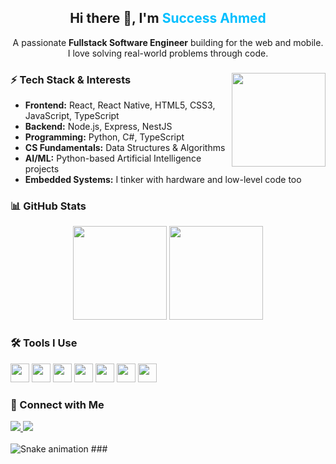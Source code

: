 <h2 align="center">Hi there 👋, I'm <span style="color:#00BFFF;">Success Ahmed</span></h2>

<p align="center">
  A passionate <strong>Fullstack Software Engineer</strong> building for the web and mobile.<br />
  I love solving real-world problems through code.
</p>

###

<img align="right" height="150" src="https://i.imgflip.com/65efzo.gif"  />

<h3>⚡ Tech Stack & Interests</h3>

<ul>
  <li><strong>Frontend:</strong> React, React Native, HTML5, CSS3, JavaScript, TypeScript</li>
  <li><strong>Backend:</strong> Node.js, Express, NestJS</li>
  <li><strong>Programming:</strong> Python, C#, TypeScript</li>
  <li><strong>CS Fundamentals:</strong> Data Structures & Algorithms</li>
  <li><strong>AI/ML:</strong> Python-based Artificial Intelligence projects</li>
  <li><strong>Embedded Systems:</strong> I tinker with hardware and low-level code too</li>
</ul>

###

<h3>📊 GitHub Stats</h3>

<div align="center">
  <img src="https://github-readme-stats.vercel.app/api?username=maurodesouza&show_icons=true&theme=dracula&hide_border=false" height="150" />
  <img src="https://github-readme-stats.vercel.app/api/top-langs/?username=maurodesouza&layout=compact&theme=dracula&hide_border=false" height="150" />
</div>

###

<h3>🛠 Tools I Use</h3>

<div align="left">
  <img src="https://cdn.jsdelivr.net/gh/devicons/devicon/icons/javascript/javascript-original.svg" height="30" />
  <img src="https://cdn.jsdelivr.net/gh/devicons/devicon/icons/typescript/typescript-original.svg" height="30" />
  <img src="https://cdn.jsdelivr.net/gh/devicons/devicon/icons/react/react-original.svg" height="30" />
  <img src="https://cdn.jsdelivr.net/gh/devicons/devicon/icons/python/python-original.svg" height="30" />
  <img src="https://cdn.jsdelivr.net/gh/devicons/devicon/icons/html5/html5-original.svg" height="30" />
  <img src="https://cdn.jsdelivr.net/gh/devicons/devicon/icons/css3/css3-original.svg" height="30" />
  <img src="https://cdn.jsdelivr.net/gh/devicons/devicon/icons/csharp/csharp-original.svg" height="30" />
</div>

###

<h3>🔗 Connect with Me</h3>

<div align="left">
  <a href="mailto:succhycomic@gmail.com" target="_blank">
    <img src="https://img.shields.io/badge/Gmail-D14836?style=for-the-badge&logo=gmail&logoColor=white" />
  </a>
  <a href="https://www.linkedin.com/in/scah-code?utm_source=share&utm_campaign=share_via&utm_content=profile&utm_medium=android_app" target="_blank">
    <img src="https://img.shields.io/badge/LinkedIn-0077B5?style=for-the-badge&logo=linkedin&logoColor=white" />
  </a>
</div>

<br clear="both" />

<img src="https://raw.githubusercontent.com/maurodesouza/maurodesouza/output/snake.svg" alt="Snake animation" />
###
